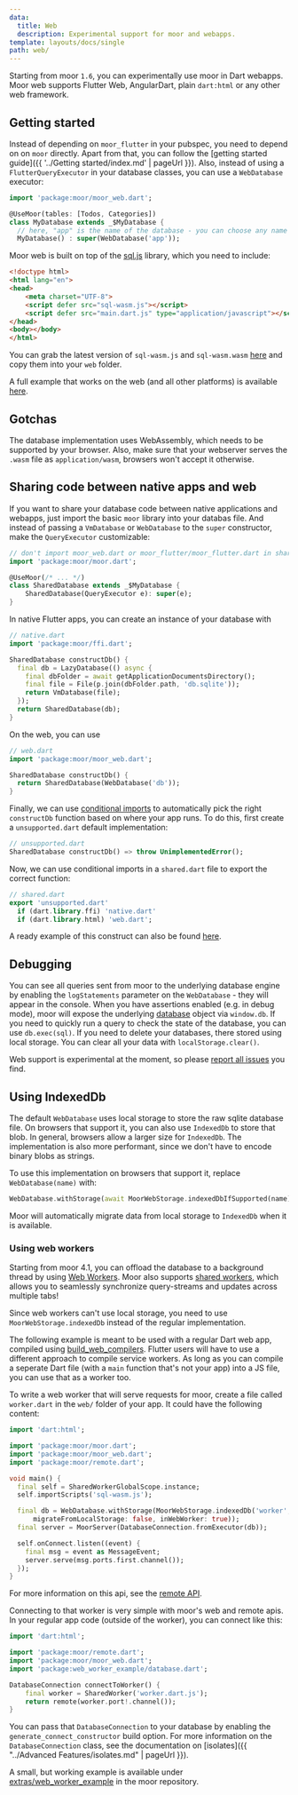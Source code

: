 ```yaml
---
data:
  title: Web
  description: Experimental support for moor and webapps.
template: layouts/docs/single
path: web/
---
```


Starting from moor `1.6`, you can experimentally use moor in Dart webapps. Moor web supports 
Flutter Web, AngularDart, plain `dart:html` or any other web framework.

## Getting started
Instead of depending on `moor_flutter` in your pubspec, you need to depend on on `moor` directly. Apart from that, you can
follow the [getting started guide]({{ '../Getting started/index.md' | pageUrl }}).
Also, instead of using a `FlutterQueryExecutor` in your database classes, you can use a `WebDatabase` executor:
```dart
import 'package:moor/moor_web.dart';

@UseMoor(tables: [Todos, Categories])
class MyDatabase extends _$MyDatabase {
  // here, "app" is the name of the database - you can choose any name you want
  MyDatabase() : super(WebDatabase('app'));
```

Moor web is built on top of the [sql.js](https://github.com/sql-js/sql.js/) library, which you need to include:
```html
<!doctype html>
<html lang="en">
<head>
    <meta charset="UTF-8">
    <script defer src="sql-wasm.js"></script>
    <script defer src="main.dart.js" type="application/javascript"></script>
</head>
<body></body>
</html>
```
You can grab the latest version of `sql-wasm.js` and `sql-wasm.wasm` [here](https://github.com/sql-js/sql.js/releases)
and copy them into your `web` folder.

A full example that works on the web (and all other platforms) is available
[here](https://github.com/rodydavis/moor_shared).

## Gotchas
The database implementation uses WebAssembly, which needs to be supported by your browser. 
Also, make sure that your webserver serves the `.wasm` file as `application/wasm`, browsers
won't accept it otherwise.

## Sharing code between native apps and web

If you want to share your database code between native applications and webapps, just import the
basic `moor` library into your databas file.
And instead of passing a `VmDatabase` or `WebDatabase` to the `super` constructor, make the
`QueryExecutor` customizable:

```dart
// don't import moor_web.dart or moor_flutter/moor_flutter.dart in shared code
import 'package:moor/moor.dart';

@UseMoor(/* ... */)
class SharedDatabase extends _$MyDatabase {
    SharedDatabase(QueryExecutor e): super(e);
}
```

In native Flutter apps, you can create an instance of your database with

```dart
// native.dart
import 'package:moor/ffi.dart';

SharedDatabase constructDb() {
  final db = LazyDatabase(() async {
    final dbFolder = await getApplicationDocumentsDirectory();
    final file = File(p.join(dbFolder.path, 'db.sqlite'));
    return VmDatabase(file);
  });
  return SharedDatabase(db);
}
```

On the web, you can use

```dart
// web.dart
import 'package:moor/moor_web.dart';

SharedDatabase constructDb() {
  return SharedDatabase(WebDatabase('db'));
}
```

Finally, we can use [conditional imports](https://dart.dev/guides/libraries/create-library-packages#conditionally-importing-and-exporting-library-files)
to automatically pick the right `constructDb` function based on where your app runs.
To do this, first create a `unsupported.dart` default implementation:

```dart
// unsupported.dart
SharedDatabase constructDb() => throw UnimplementedError();
```

Now, we can use conditional imports in a `shared.dart` file to export the correct function:

```dart
// shared.dart
export 'unsupported.dart'
  if (dart.library.ffi) 'native.dart'
  if (dart.library.html) 'web.dart';
```

A ready example of this construct can also be found [here](https://github.com/rodydavis/moor_shared/blob/master/lib/src/database/database/unsupported.dart).

## Debugging
You can see all queries sent from moor to the underlying database engine by enabling the `logStatements`
parameter on the `WebDatabase` - they will appear in the console.
When you have assertions enabled (e.g. in debug mode), moor will expose the underlying 
[database](https://sql.js.org/documentation/Database.html)
object via `window.db`. If you need to quickly run a query to check the state of the database, you can use
`db.exec(sql)`.
If you need to delete your databases, there stored using local storage. You can clear all your data with `localStorage.clear()`.

Web support is experimental at the moment, so please [report all issues](https://github.com/simolus3/moor/issues/new) you find.

## Using IndexedDb

The default `WebDatabase` uses local storage to store the raw sqlite database file. On browsers that support it, you can also
use `IndexedDb` to store that blob. In general, browsers allow a larger size for `IndexedDb`. The implementation is also more
performant, since we don't have to encode binary blobs as strings.

To use this implementation on browsers that support it, replace `WebDatabase(name)` with:

```dart
WebDatabase.withStorage(await MoorWebStorage.indexedDbIfSupported(name))
```

Moor will automatically migrate data from local storage to `IndexedDb` when it is available.

### Using web workers

Starting from moor 4.1, you can offload the database to a background thread by using 
[Web Workers](https://developer.mozilla.org/en-US/docs/Web/API/Web_Workers_API).
Moor also supports [shared workers](https://developer.mozilla.org/en-US/docs/Web/API/SharedWorker),
which allows you to seamlessly synchronize query-streams and updates across multiple tabs!

Since web workers can't use local storage, you need to use `MoorWebStorage.indexedDb` instead of
the regular implementation.

The following example is meant to be used with a regular Dart web app, compiled using
[build_web_compilers](https://pub.dev/packages/build_web_compilers).
Flutter users will have to use a different approach to compile service workers.
As long as you can compile a seperate Dart file (with a `main` function that's not your app)
into a JS file, you can use that as a worker too.

To write a web worker that will serve requests for moor, create a file called `worker.dart` in 
the `web/` folder of your app. It could have the following content:

```dart
import 'dart:html';

import 'package:moor/moor.dart';
import 'package:moor/moor_web.dart';
import 'package:moor/remote.dart';

void main() {
  final self = SharedWorkerGlobalScope.instance;
  self.importScripts('sql-wasm.js');

  final db = WebDatabase.withStorage(MoorWebStorage.indexedDb('worker',
      migrateFromLocalStorage: false, inWebWorker: true));
  final server = MoorServer(DatabaseConnection.fromExecutor(db));

  self.onConnect.listen((event) {
    final msg = event as MessageEvent;
    server.serve(msg.ports.first.channel());
  });
}
```

For more information on this api, see the [remote API](https://pub.dev/documentation/moor/latest/remote/remote-library.html).

Connecting to that worker is very simple with moor's web and remote apis. In your regular app code (outside of the worker),
you can connect like this:

```dart
import 'dart:html';

import 'package:moor/remote.dart';
import 'package:moor/moor_web.dart';
import 'package:web_worker_example/database.dart';

DatabaseConnection connectToWorker() {
    final worker = SharedWorker('worker.dart.js');
    return remote(worker.port!.channel());
}
```

You can pass that `DatabaseConnection` to your database by enabling the 
`generate_connect_constructor` build option.
For more information on the `DatabaseConnection` class, see the documentation on
[isolates]({{ "../Advanced Features/isolates.md" | pageUrl }}).

A small, but working example is available under [extras/web_worker_example](https://github.com/simolus3/moor/tree/develop/extras/web_worker_example)
in the moor repository.